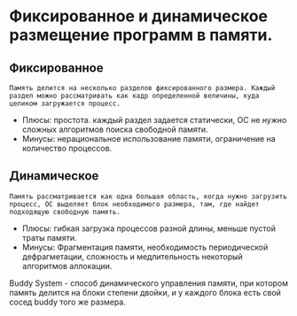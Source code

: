 # Фиксированное и динамическое размещение программ в памяти.

## Фиксированное
```
Память делится на несколько разделов фиксированного размера. Каждый раздел можно рассматривать как кадр определенной величины, куда целиком загружается процесс.
```
* Плюсы: простота. каждый раздел задается статически, ОС не нужно сложных алгоритмов поиска свободной памяти.
* Минусы: нерациональное использование памяти, ограничение на количество процессов.

## Динамическое
```
Память рассматривается как одна большая область, когда нужно загрузить процесс, ОС выделяет блок необходимого размера, там, где найдет подходящую свободную память.
```
* Плюсы: гибкая загрузка процессов разной длины, меньше пустой траты памяти.
* Минусы: Фрагментация памяти, необходимость периодической дефрагметации, сложность и медлительность некоторый алгоритмов аллокации.

Buddy System - способ динамического управления памяти, при котором память делится на блоки степени двойки, и у каждого блока есть свой сосед buddy того же размера.

